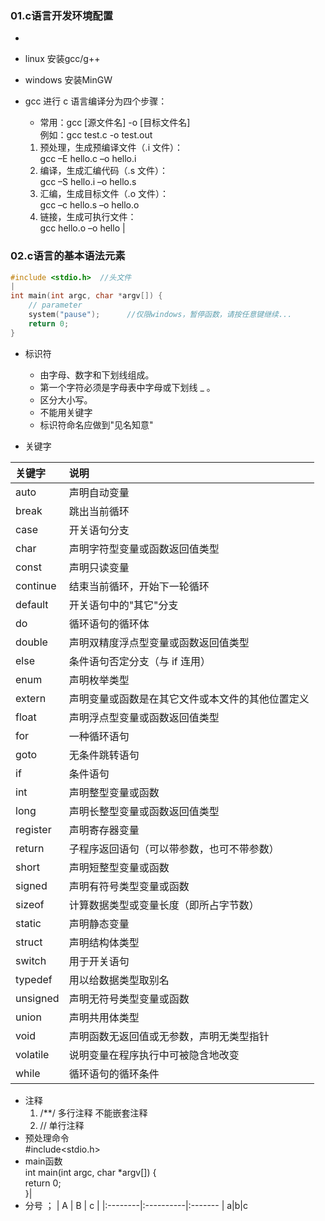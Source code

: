 ### 01.c语言开发环境配置
* 
* linux 安装gcc/g++

* windows 安装MinGW

* gcc 进行 c 语言编译分为四个步骤：
    * 常用：gcc [源文件名] -o [目标文件名]  
        例如：gcc test.c -o test.out
    1. 预处理，生成预编译文件（.i 文件）：  
        gcc –E hello.c –o hello.i
    2. 编译，生成汇编代码（.s 文件）：  
        gcc –S hello.i –o hello.s
    3. 汇编，生成目标文件（.o 文件）：  
        gcc –c hello.s –o hello.o
    4. 链接，生成可执行文件：  
        gcc hello.o –o hello
|
### 02.c语言的基本语法元素
```C
#include <stdio.h>  //头文件
|
int main(int argc, char *argv[]) {
    // parameter
    system("pause");      //仅限windows，暂停函数，请按任意键继续...
    return 0;
}
```
* 标识符
    * 由字母、数字和下划线组成。
    * 第一个字符必须是字母表中字母或下划线 _ 。
    * 区分大小写。
    * 不能用关键字
    * 标识符命名应做到"见名知意"

* 关键字

| 关键字      |    说明  |
|:--------|:----------|
auto	|声明自动变量|
break	|跳出当前循环|
case	|开关语句分支|
char	|声明字符型变量或函数返回值类型|
const	|声明只读变量|
continue	|结束当前循环，开始下一轮循环|
default	|开关语句中的"其它"分支|
do	|循环语句的循环体|
double	|声明双精度浮点型变量或函数返回值类型|
else	|条件语句否定分支（与 if 连用）|
enum	|声明枚举类型|
extern	|声明变量或函数是在其它文件或本文件的其他位置定义|
float	|声明浮点型变量或函数返回值类型|
for	|一种循环语句|
goto	|无条件跳转语句|
if	|条件语句|
int	|声明整型变量或函数|
long	|声明长整型变量或函数返回值类型|
register	|声明寄存器变量|
return	|子程序返回语句（可以带参数，也可不带参数）|
short	|声明短整型变量或函数|
signed	|声明有符号类型变量或函数|
sizeof	|计算数据类型或变量长度（即所占字节数）|
static	|声明静态变量|
struct	|声明结构体类型|
switch	|用于开关语句|
typedef	|用以给数据类型取别名|
unsigned	|声明无符号类型变量或函数|
union	|声明共用体类型|
void	|声明函数无返回值或无参数，声明无类型指针|
volatile	|说明变量在程序执行中可被隐含地改变|
while	|循环语句的循环条件|
* 注释
    1. /**/     多行注释 不能嵌套注释
    2. //       单行注释
* 预处理命令  
    #include<stdio.h>
* main函数  
    int main(int argc, char *argv[]) {   
        return 0;  
    }|
* 分号 ；
| A       |    B      |     c   |
|:--------|:----------|:------- |
a|b|c
